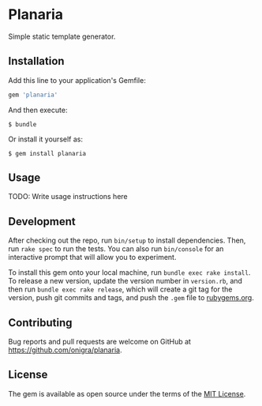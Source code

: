 # Planaria

Simple static template generator.

## Installation

Add this line to your application's Gemfile:

```ruby
gem 'planaria'
```

And then execute:

    $ bundle

Or install it yourself as:

    $ gem install planaria

## Usage

TODO: Write usage instructions here

## Development

After checking out the repo, run `bin/setup` to install dependencies. Then, run `rake spec` to run the tests. You can also run `bin/console` for an interactive prompt that will allow you to experiment.

To install this gem onto your local machine, run `bundle exec rake install`. To release a new version, update the version number in `version.rb`, and then run `bundle exec rake release`, which will create a git tag for the version, push git commits and tags, and push the `.gem` file to [rubygems.org](https://rubygems.org).

## Contributing

Bug reports and pull requests are welcome on GitHub at https://github.com/onigra/planaria.


## License

The gem is available as open source under the terms of the [MIT License](http://opensource.org/licenses/MIT).

